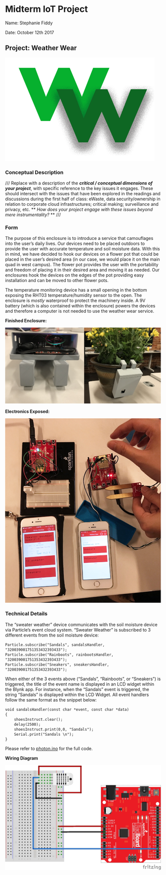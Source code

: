 # Midterm IoT Project

Name: Stephanie Fiddy 

Date: October 12th 2017

## Project: Weather Wear
![Logo](/images/logo.png)

### Conceptual Description

/// Replace with a description of the ***critical / conceptual dimensions of your project***, with specific reference to the key issues it engages.  These should intersect with the issues that have been explored in the readings and discussions during the first half of class:  eWaste, data security/ownership in relation to corporate cloud infrastructures; critical making; surveillance and privacy, etc. ** *How does your project engage with these issues beyond mere instrumentality?* ** ///

### Form

The purpose of this enclosure is to introduce a service that camouflages into the user’s daily lives. Our devices need to be placed outdoors to provide the user with accurate temperature and soil moisture data. With this in mind, we have decided to hook our devices on a flower pot that could be placed in the user’s desired area (in our case, we would place it on the main quad in west campus). The flower pot provides the user with the portability and freedom of placing it in their desired area and moving it as needed. Our enclosures hook the devices on the edges of the pot providing easy installation and can be moved to other flower pots. 

The temperature monitoring device has a small opening in the bottom exposing the RHT03 temperature/humidity sensor to the open. The enclosure is *mostly* waterproof to protect the machinery inside. A 9V battery (which is also contained within the enclosure) powers the devices and therefore a computer is not needed to use the weather wear service. 


**Finished Enclosure:**

![Finished Enclosure](/images/enclosure.jpg)

**Electronics Exposed:**

![Enclosure with electronics exposed](/images/exposed.jpg)

### Technical Details
The “sweater weather” device communicates with the soil moisture device via Particle’s event cloud system. “Sweater Weather” is subscribed to 3 different events from the soil moisture device:

```
Particle.subscribe("Sandals", sandalsHandler, "320039001751353432393433");
Particle.subscribe("Rainboots", rainbootsHandler, "320039001751353432393433");
Particle.subscribe("Sneakers", sneakersHandler, "320039001751353432393433");
```
When either of the 3 events above (“Sandals”, “Rainboots”, or “Sneakers”) is triggered, the title of the event name is displayed in an LCD widget within the Blynk app. For instance, when the “Sandals” event is triggered, the string “Sandals” is displayed within the LCD Widget. All event handlers follow the same format as the snippet below:

```
void sandalsHandler(const char *event, const char *data)
{
    shoesInstruct.clear();
    delay(2500);
    shoesInstruct.print(0,0, "Sandals");
    Serial.print("Sandals \n");
}
```

Please refer to [photon.ino](photon.ino) for the full code. 

**Wiring Diagram**

![Wiring Diagram](/images/fritzing.jpg)
